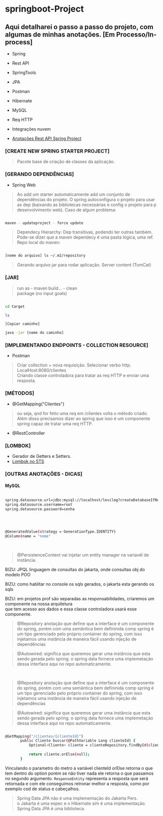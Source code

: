 # springboot-Project
 
## Aqui detalharei o passo a passo do projeto, com algumas de minhas anotações. [Em Processo/In-process]

- Spring
- Rest API
- SpringTools
- JPA
- Postman
- Hibernate
- MySQL
- Req HTTP
- Integrações nuvem 

- <a href="https://drive.google.com/file/d/1LbLgfiUEPiQIlh5RGwyme29aSzouC7cO/view?usp=drivesdk">Anotações Rest API Spring Project</a> 

### [CREATE NEW SPRING STARTER PROJECT]

> Pacote base de criação de classes da aplicação. 

### [GERANDO DEPENDÊNCIAS]
- Spring Web 
> Ao add um starter automaticamente add um conjunto de dependências do projeto. O spring autoconfigura o projeto para usar as dep (baixando as bibliotecas necessárias e config o projeto para p desenvolvimento web).
> Caso de algum problema: 
```sh

maven - updateproject - force update

```

> Dependecy Hierarchy: Dep transitivas, podendo ter outras também. Pode-se dizer que a maven dependecy é uma pasta lógica, uma ref. <br>
> Repo local do maven: 
```sh

[nome do arquivo] ls ~/.m2/repository

```
> Gerando arquivo jar para rodar aplicação. Server content (TomCat)

### [JAR]
> run as - maven build... - clean <br>
> package (no input goals)
```sh

cd target 

ls

[Copiar caminho]

java -jar [nome do caminho]

```

### [IMPLEMENTANDO ENDPOINTS - COLLECTION RESOURCE]
- Postman
> Criar collection + nova requisição. Selecionar verbo http. LocalHost:8080/clientes <br>
> Criando classe controladora para tratar as req HTTP e enviar uma resposta. 

### [MÉTODOS]
- @GetMapping("Clientes")
> ou seja, qnd for feito uma req em /clientes volta o método criado. <br>
> Além disso precisamos dizer ao spring que isso é um componente spring capaz de tratar uma req HTTP.
- @RestController

### [LOMBOK]
- Gerador de Getters e Setters. 
- <a href="https://www.youtube.com/watch?v=W0ywxkvc4_M">Lombok no STS</a> 

### [OUTRAS ANOTAÇÕES - DICAS]

#### MySQL

```sh

spring.datasource.url=jdbc:mysql://localhost/levilog?createDatabaseIfNotExist=true&serverTimezone=UTC
spring.datasource.username=root
spring.datasource.password=senha

```

<br> 

```sh

@GeneratedValue(strategy = GenerationType.IDENTITY)
@Column(name = "nome"

```
<br>

> @PersistenceContext vai injetar um entity manager na variavél de instância. <br>

BIZU: JPQL linguagem de consultas do jakarta, onde consultas obj do modelo POO <br>

BIZU: como hablitar no console os sqls gerados, o jakarta esta gerando os sqls <br>

BIZU: em projetos prof são separadas as responsabilidades, criaremos um componente na nossa arquitetura  
que tem acesso aos dados e essa classe controladora usará esse componente. <br>

> @Repository anotação que define que a interface é um componente do spring, porém com uma semântica bem defininida 
comp spring é um tipo gerenciado pelo próprio container do spring, com isso injetamos uma instância de maneira fácil
usando injeção de dependências <br>


> @Autowired: significa que queremos gerar uma instância que esta sendo gerada pelo spring. o spring data fornece uma implemetação 
dessa interface aqui no repo automaticamente. 
<br>

> @Repository anotação que define que a interface é um componente do spring, porém com uma semântica bem defininida 
comp spring é um tipo gerenciado pelo próprio container do spring, com isso injetamos uma instância de maneira fácil
usando injeção de dependências


> @Autowired: significa que queremos gerar uma instância que esta sendo gerada pelo spring. o spring data fornece uma implemetação 
dessa interface aqui no repo automaticamente. 


 ```sh

@GetMapping("/clientes/{clienteId}")
		public Cliente buscar(@PathVariable Long clienteId) { 
			Optional<Cliente> cliente = clienteRepository.findById(clienteId);
			
			return cliente.orElse(null); 
		}

```

Vinculando o parametro do metro a variável clienteId
orElse retorna o que tem dentro do option porém se não tiver nada ele retorna o que passamos no segundo argumento.
`ResponseEntity` representa a resposta que será retornada e com ele conseguimos retronar melhor a resposta, como por exemplo cod de status 
e cabeçalhos. 
 
 > Spring Data JPA não é uma implementação do Jakarta Pers. <br>
 > o Jakarta é uma espec e o Hibernate sim é uma implementação. <br> 
 > Spring Data JPA é uma biblioteca. 
